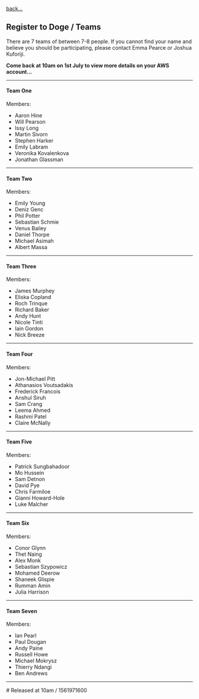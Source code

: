 [back...](/docs/register-to-doge)  

## Register to Doge / Teams

There are 7 teams of between 7-8 people.
If you cannot find your name and believe you should be participating, please contact Emma Pearce or Joshua Kuforiji.


**Come back at 10am on 1st July to view more details on your AWS account...**

---

#### Team One

Members:

- Aaron Hine
- Will Pearson
- Issy Long
- Martin Sivorn
- Stephen Harker
- Emily Labram
- Veronika Kovalenkova
- Jonathan Glassman

---

#### Team Two

Members:

- Emily Young
- Deniz Genc
- Phil Potter
- Sebastian Schmie
- Venus Bailey
- Daniel Thorpe
- Michael Asimah
- Albert Massa

---

#### Team Three

Members:

- James Murphey
- Eliska Copland
- Roch Trinque
- Richard Baker
- Andy Hunt
- Nicole Tinti
- Iain Gordon
- Nick Breeze

---

#### Team Four

Members:

- Jon-Michael Pitt
- Athanasios Voutsadakis
- Frederick Francois
- Anshul Siruh
- Sam Crang
- Leema Ahmed
- Rashmi Patel
- Claire McNally

---

#### Team Five

Members:

- Patrick Sungbahadoor
- Mo Hussein
- Sam Detnon
- David Pye
- Chris Farmiloe
- Gianni Howard-Hole
- Luke Malcher

---

#### Team Six

Members:

- Conor Glynn
- Thet Naing
- Alex Monk
- Sebastian Szypowicz
- Mohamed Deerow
- Shaneek Glispie
- Rumman Amin
- Julia Harrison

---

#### Team Seven

Members:

- Ian Pearl
- Paul Dougan
- Andy Paine
- Russell Howe
- Michael Mokrysz
- Thierry Ndangi
- Ben Andrews


---
\# Released at 10am / 1561971600
